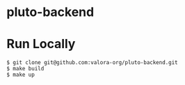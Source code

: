 # pluto-backend
# Run Locally
```
$ git clone git@github.com:valora-org/pluto-backend.git
$ make build
$ make up
```